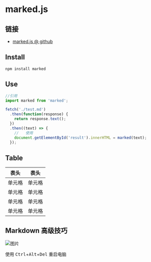 # marked.js

## 链接

- [marked.js @ github](https://github.com/markedjs/marked)

## Install

```
npm install marked
```

## Use

```javascript
//引用
import marked from 'marked';

fetch('./test.md')
  .then(function(response) {
    return response.text();
  })
  .then((text) => {
    //   使用
    document.getElementById('result').innerHTML = marked(text);
  });
```

## Table

| 表头   | 表头   |
| ------ | ------ |
| 单元格 | 单元格 |
| 单元格 | 单元格 |
| 单元格 | 单元格 |
| 单元格 | 单元格 |

## Markdown 高级技巧

![图片](https://wac-cdn.atlassian.com/dam/jcr:dcec6f2b-7380-4efb-9294-0292c3a52918/BBorgImage-2.png?cdnVersion=1787)

使用 <kbd>Ctrl</kbd>+<kbd>Alt</kbd>+<kbd>Del</kbd> 重启电脑
